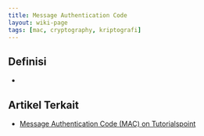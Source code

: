```yaml
---
title: Message Authentication Code
layout: wiki-page
tags: [mac, cryptography, kriptografi]
---
```


## Definisi
- 

## Artikel Terkait
- [Message Authentication Code (MAC) on Tutorialspoint](https://www.tutorialspoint.com/cryptography/message_authentication.htm)
